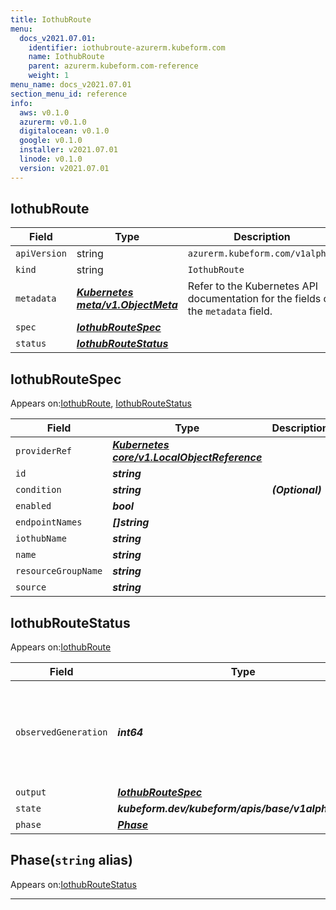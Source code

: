 ```yaml
---
title: IothubRoute
menu:
  docs_v2021.07.01:
    identifier: iothubroute-azurerm.kubeform.com
    name: IothubRoute
    parent: azurerm.kubeform.com-reference
    weight: 1
menu_name: docs_v2021.07.01
section_menu_id: reference
info:
  aws: v0.1.0
  azurerm: v0.1.0
  digitalocean: v0.1.0
  google: v0.1.0
  installer: v2021.07.01
  linode: v0.1.0
  version: v2021.07.01
---
```


## IothubRoute
| Field | Type | Description |
| ------ | ----- | ----------- |
| `apiVersion` | string | `azurerm.kubeform.com/v1alpha1` |
|    `kind` | string | `IothubRoute` |
| `metadata` | ***[Kubernetes meta/v1.ObjectMeta](https://v1-18.docs.kubernetes.io/docs/reference/generated/kubernetes-api/v1.18/#objectmeta-v1-meta)***|Refer to the Kubernetes API documentation for the fields of the `metadata` field.|
| `spec` | ***[IothubRouteSpec](#iothubroutespec)***||
| `status` | ***[IothubRouteStatus](#iothubroutestatus)***||
## IothubRouteSpec

Appears on:[IothubRoute](#iothubroute), [IothubRouteStatus](#iothubroutestatus)

| Field | Type | Description |
| ------ | ----- | ----------- |
| `providerRef` | ***[Kubernetes core/v1.LocalObjectReference](https://v1-18.docs.kubernetes.io/docs/reference/generated/kubernetes-api/v1.18/#localobjectreference-v1-core)***||
| `id` | ***string***||
| `condition` | ***string***| ***(Optional)*** |
| `enabled` | ***bool***||
| `endpointNames` | ***[]string***||
| `iothubName` | ***string***||
| `name` | ***string***||
| `resourceGroupName` | ***string***||
| `source` | ***string***||
## IothubRouteStatus

Appears on:[IothubRoute](#iothubroute)

| Field | Type | Description |
| ------ | ----- | ----------- |
| `observedGeneration` | ***int64***| ***(Optional)*** Resource generation, which is updated on mutation by the API Server.|
| `output` | ***[IothubRouteSpec](#iothubroutespec)***| ***(Optional)*** |
| `state` | ***kubeform.dev/kubeform/apis/base/v1alpha1.State***| ***(Optional)*** |
| `phase` | ***[Phase](#phase)***| ***(Optional)*** |
## Phase(`string` alias)

Appears on:[IothubRouteStatus](#iothubroutestatus)

---
